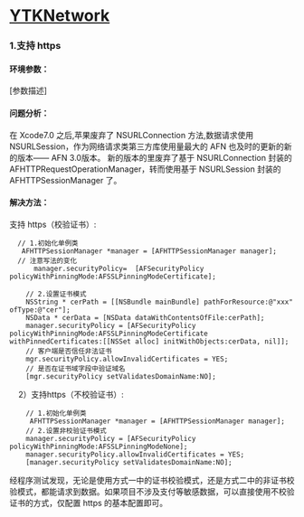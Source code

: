 # [YTKNetwork](https://github.com/AFNetworking/AFNetworking)

### 1.支持 https

#### 环境参数：

[参数描述]

#### 问题分析：

在 Xcode7.0 之后,苹果废弃了 NSURLConnection 方法,数据请求使用 NSURLSession，作为网络请求类第三方库使用量最大的 AFN 也及时的更新的新的版本—— AFN 3.0版本。
新的版本的里废弃了基于 NSURLConnection 封装的 AFHTTPRequestOperationManager，转而使用基于 NSURLSession 封装的 AFHTTPSessionManager 了。


#### 解决方法：

支持 https（校验证书）:



      // 1.初始化单例类
       AFHTTPSessionManager *manager = [AFHTTPSessionManager manager];
      // 注意写法的变化
          manager.securityPolicy=  [AFSecurityPolicy policyWithPinningMode:AFSSLPinningModeCertificate];

        // 2.设置证书模式
        NSString * cerPath = [[NSBundle mainBundle] pathForResource:@"xxx" ofType:@"cer"];
        NSData * cerData = [NSData dataWithContentsOfFile:cerPath];
        manager.securityPolicy = [AFSecurityPolicy policyWithPinningMode:AFSSLPinningModeCertificate withPinnedCertificates:[[NSSet alloc] initWithObjects:cerData, nil]];
        // 客户端是否信任非法证书
        mgr.securityPolicy.allowInvalidCertificates = YES;
        // 是否在证书域字段中验证域名
        [mgr.securityPolicy setValidatesDomainName:NO];
    
2）支持https（不校验证书）:

        // 1.初始化单例类
         AFHTTPSessionManager *manager = [AFHTTPSessionManager manager];
        // 2.设置非校验证书模式
        manager.securityPolicy = [AFSecurityPolicy policyWithPinningMode:AFSSLPinningModeNone];
        manager.securityPolicy.allowInvalidCertificates = YES;
        [manager.securityPolicy setValidatesDomainName:NO];

经程序测试发现，无论是使用方式一中的证书校验模式，还是方式二中的非证书校验模式，都能请求到数据。如果项目不涉及支付等敏感数据，可以直接使用不校验证书的方式，仅配置 https 的基本配置即可。


